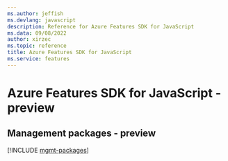 ```yaml
---
ms.author: jeffish
ms.devlang: javascript
description: Reference for Azure Features SDK for JavaScript
ms.data: 09/08/2022
author: xirzec
ms.topic: reference
title: Azure Features SDK for JavaScript
ms.service: features
---
```

# Azure Features SDK for JavaScript - preview

## Management packages - preview
[!INCLUDE [mgmt-packages](features-mgmt-index.md)]